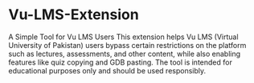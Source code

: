 # Vu-LMS-Extension
A Simple Tool for Vu LMS Users This extension helps Vu LMS (Virtual University of Pakistan) users bypass certain restrictions on the platform such as lectures, assessments, and other content, while also enabling features like quiz copying and GDB pasting. The tool is intended for educational purposes only and should be used responsibly.
